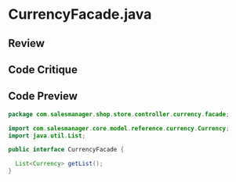 # CurrencyFacade.java

## Review



## Code Critique



## Code Preview

```java
package com.salesmanager.shop.store.controller.currency.facade;

import com.salesmanager.core.model.reference.currency.Currency;
import java.util.List;

public interface CurrencyFacade {

  List<Currency> getList();
}



```
